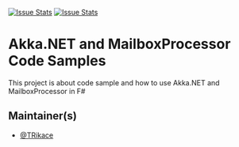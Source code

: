[![Issue Stats](http://issuestats.com/github/fsprojects/ProjectScaffold/badge/issue)](http://issuestats.com/github/fsprojects/ProjectScaffold)
[![Issue Stats](http://issuestats.com/github/fsprojects/ProjectScaffold/badge/pr)](http://issuestats.com/github/fsprojects/ProjectScaffold)

# Akka.NET and MailboxProcessor Code Samples 

This project is about code sample and how to use Akka.NET and MailboxProcessor in F#

## Maintainer(s)

- [@TRikace](https://github.com/Rikace)


